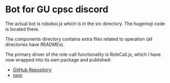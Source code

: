 # Bot for GU cpsc discord
The actual bot is roboboi.js which is in the src directory. The hugemoji code is located there.
<br/>

The components directory contains extra files related to operation (all directories have READMEs).

The primary driver of the role-call functionality is RoleCall.js, which I have now wrapped into its own package and published: 
* [GitHub Repository](https://github.com/wakfi/discord-role-call)<br/>
* [npm](https://www.npmjs.com/package/discord-role-call/v/1.0.3)
